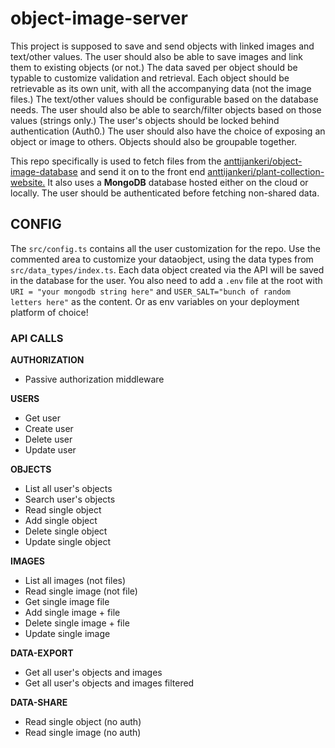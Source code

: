 # object-image-server

This project is supposed to save and send objects with linked images and text/other values. The user should also be able to save images and link them to existing objects (or not.) The data saved per object should be typable to customize validation and retrieval. Each object should be retrievable as its own unit, with all the accompanying data (not the image files.) The text/other values should be configurable based on the database needs. The user should also be able to search/filter objects based on those values (strings only.) The user's objects should be locked behind authentication (Auth0.) The user should also have the choice of exposing an object or image to others. Objects should also be groupable together.

This repo specifically is used to fetch files from the [anttijankeri/object-image-database](https://github.com/anttijankeri/object-image-database) and send it on to the front end [anttijankeri/plant-collection-website.](https://github.com/anttijankeri/plant-collection-website) It also uses a **MongoDB** database hosted either on the cloud or locally. The user should be authenticated before fetching non-shared data.

## CONFIG

The `src/config.ts` contains all the user customization for the repo. Use the commented area to customize your dataobject, using the data types from `src/data_types/index.ts`. Each data object created via the API will be saved in the database for the user. You also need to add a `.env` file at the root with `URI = "your mongodb string here"` and `USER_SALT="bunch of random letters here"` as the content. Or as env variables on your deployment platform of choice!

### API CALLS

**AUTHORIZATION**

- Passive authorization middleware

**USERS**

- Get user
- Create user
- Delete user
- Update user

**OBJECTS**

- List all user's objects
- Search user's objects
- Read single object
- Add single object
- Delete single object
- Update single object

**IMAGES**

- List all images (not files)
- Read single image (not file)
- Get single image file
- Add single image + file
- Delete single image + file
- Update single image

**DATA-EXPORT**

- Get all user's objects and images
- Get all user's objects and images filtered

**DATA-SHARE**

- Read single object (no auth)
- Read single image (no auth)
